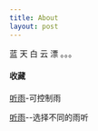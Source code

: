 ```yaml
---
title: About
layout: post
---
```


蓝 天 白 云 漂 。。。

#### 收藏

[听雨](https://rainbowhunt.me/)-可控制雨

[听雨](https://rainymood.com/)--选择不同的雨听

